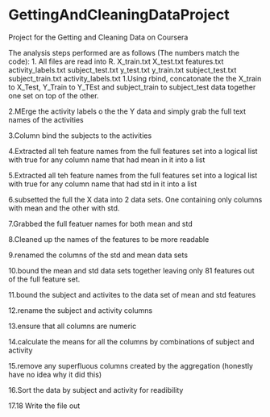 GettingAndCleaningDataProject
=============================

Project for the Getting and Cleaning Data on Coursera



The analysis steps performed are as follows (The numbers match the code): 1. All files are read into R. X_train.txt X_test.txt features.txt activity_labels.txt subject_test.txt y_test.txt y_train.txt subject_test.txt subject_train.txt activity_labels.txt
 1.Using rbind, concatonate the the X_train to X_Test, Y_Train to Y_TEst and subject_train to subject_test data together one set on top of the other.
 
 2.MErge the activity labels o the the Y data and simply grab the full text names of the activities
 
 3.Column bind the subjects to the activities
 
 4.Extracted all teh feature names from the full features set into a logical list with true for any column name that had mean in it into a list
 
 5.Extracted all teh feature names from the full features set into a logical list with true for any column name that had std in it into a list
 
 6.subsetted the full the X data into 2 data sets. One containing only columns with mean and the other with std.
 
 
7.Grabbed the full featuer names for both mean and std

 8.Cleaned up the names of the features to be more readable
 
 9.renamed the columns of the std and mean data sets
 
 10.bound the mean and std data sets together leaving only 81 features out of the full feature set.
 
 11.bound the subject and activites to the data set of mean and std features
 
 12.rename the subject and activity columns
 
 13.ensure that all columns are numeric
 
 14.calculate the means for all the columns by combinations of subject and activity
 
 15.remove any superfluous columns created by the aggregation (honestly have no idea why it did this)
 
 16.Sort the data by subject and activity for readibility
 
 17.18 Write the file out
 
